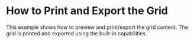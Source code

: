 # How to Print and Export the Grid


<p>This example shows how to preview and print/export the grid content. The grid is printed and exported using the built-in capabilities.</p>

<br/>


